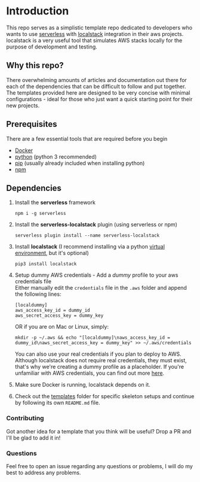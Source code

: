 # Introduction
This repo serves as a simplistic template repo dedicated to developers who wants to use [serverless](https://www.serverless.com/) with [localstack](https://github.com/localstack/localstack) integration in their aws projects. localstack is a very useful tool that simulates AWS stacks locally for the purpose of development and testing.

## Why this repo?
There overwhelming amounts of articles and documentation out there for each of the dependencies that can be difficult to follow and put together. The templates provided here are designed to be very concise with minimal configurations - ideal for those who just want a quick starting point for their new projects.

## Prerequisites
There are a few essential tools that are required before you begin
- [Docker](https://www.docker.com/)
- [python](https://www.python.org/) (python 3 recommended)
- [pip](https://pypi.org/project/pip/) (usually already included when installing python)
- [npm](https://www.npmjs.com/)

## Dependencies
1. Install the **serverless** framework

    `npm i -g serverless`

2. Install the **serverless-localstack** plugin (using serverless or npm)

    `serverless plugin install --name serverless-localstack` 

3. Install **localstack** (I recommend installing via a python [virtual environment](https://docs.python.org/3/tutorial/venv.html), but it's optional)

    `pip3 install localstack`

4. Setup dummy AWS credentials - Add a *dummy* profile to your aws credentials file    
    Either manually edit the `credentials` file in the `.aws` folder and append the following lines:

    ```
    [localdummy]
    aws_access_key_id = dummy_id
    aws_secret_access_key = dummy_key
    ```
    OR if you are on Mac or Linux, simply:

    `mkdir -p ~/.aws && echo "[localdummy]\naws_access_key_id = dummy_id\naws_secret_access_key = dummy_key" >> ~/.aws/credentials`
    
    You can also use your real credentials if you plan to deploy to AWS. Although localstack does not require real credentials, they must exist, that's why we're creating a dummy profile as a placeholder. If you're unfamiliar with AWS credentials, you can find out more [here](https://docs.aws.amazon.com/sdk-for-java/v1/developer-guide/setup-credentials.html).

5. Make sure Docker is running, localstack depends on it.

6. Check out the [templates](templates) folder for specific skeleton setups and continue by following its own `README.md` file.


### Contributing
Got another idea for a template that you think will be useful? Drop a PR and I'll be glad to add it in!

### Questions
Feel free to open an issue regarding any questions or problems, I will do my best to address any problems.

